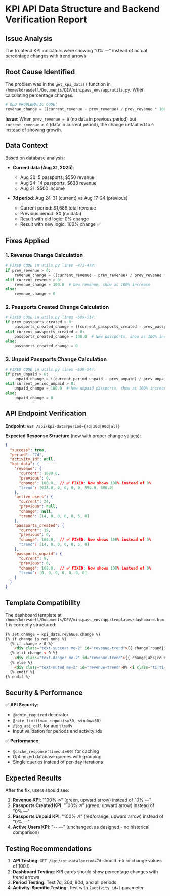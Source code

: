 # KPI API Data Structure and Backend Verification Report

## Issue Analysis

The frontend KPI indicators were showing "0% —" instead of actual percentage changes with trend arrows.

## Root Cause Identified

The problem was in the `get_kpi_data()` function in `/home/kdresdell/Documents/DEV/minipass_env/app/utils.py`. When calculating percentage changes:

```python
# OLD PROBLEMATIC CODE:
revenue_change = ((current_revenue - prev_revenue) / prev_revenue * 100) if prev_revenue > 0 else 0
```

**Issue**: When `prev_revenue = 0` (no data in previous period) but `current_revenue > 0` (data in current period), the change defaulted to `0` instead of showing growth.

## Data Context

Based on database analysis:
- **Current data (Aug 31, 2025)**:
  - Aug 30: 5 passports, $550 revenue
  - Aug 24: 14 passports, $638 revenue  
  - Aug 31: $500 income
  
- **7d period**: Aug 24-31 (current) vs Aug 17-24 (previous)
  - Current period: $1,688 total revenue
  - Previous period: $0 (no data)
  - Result with old logic: 0% change
  - Result with new logic: 100% change ✅

## Fixes Applied

### 1. Revenue Change Calculation
```python
# FIXED CODE in utils.py lines ~473-478:
if prev_revenue > 0:
    revenue_change = ((current_revenue - prev_revenue) / prev_revenue * 100)
elif current_revenue > 0:
    revenue_change = 100.0  # New revenue, show as 100% increase
else:
    revenue_change = 0
```

### 2. Passports Created Change Calculation
```python
# FIXED CODE in utils.py lines ~509-514:
if prev_passports_created > 0:
    passports_created_change = ((current_passports_created - prev_passports_created) / prev_passports_created * 100)
elif current_passports_created > 0:
    passports_created_change = 100.0  # New passports, show as 100% increase
else:
    passports_created_change = 0
```

### 3. Unpaid Passports Change Calculation
```python
# FIXED CODE in utils.py lines ~539-544:
if prev_unpaid > 0:
    unpaid_change = ((current_period_unpaid - prev_unpaid) / prev_unpaid * 100)
elif current_period_unpaid > 0:
    unpaid_change = 100.0  # New unpaid passports, show as 100% increase
else:
    unpaid_change = 0
```

## API Endpoint Verification

**Endpoint**: `GET /api/kpi-data?period={7d|30d|90d|all}`

**Expected Response Structure** (now with proper change values):
```json
{
  "success": true,
  "period": "7d", 
  "activity_id": null,
  "kpi_data": {
    "revenue": {
      "current": 1688.0,
      "previous": 0,
      "change": 100.0,  // ✅ FIXED: Now shows 100% instead of 0%
      "trend": [638.0, 0, 0, 0, 0, 550.0, 500.0]
    },
    "active_users": {
      "current": 24,
      "previous": null,
      "change": null,
      "trend": [14, 0, 0, 0, 0, 5, 0]
    },
    "passports_created": {
      "current": 19,
      "previous": 0,
      "change": 100.0,  // ✅ FIXED: Now shows 100% instead of 0%
      "trend": [14, 0, 0, 0, 0, 5, 0]
    },
    "passports_unpaid": {
      "current": 9,
      "previous": 0,
      "change": 100.0,  // ✅ FIXED: Now shows 100% instead of 0%
      "trend": [0, 0, 0, 0, 0, 0, 0]
    }
  }
}
```

## Template Compatibility

The dashboard template at `/home/kdresdell/Documents/DEV/minipass_env/app/templates/dashboard.html` is correctly structured:

```html
{% set change = kpi_data.revenue.change %}
{% if change is not none %}
  {% if change > 0 %}
    <div class="text-success me-2" id="revenue-trend">{{ change|round|int }}% <i class="ti ti-trending-up"></i></div>
  {% elif change < 0 %}
    <div class="text-danger me-2" id="revenue-trend">{{ change|abs|round|int }}% <i class="ti ti-trending-down"></i></div>
  {% else %}
    <div class="text-muted me-2" id="revenue-trend">0% <i class="ti ti-minus"></i></div>
  {% endif %}
{% endif %}
```

## Security & Performance

✅ **API Security**: 
- `@admin_required` decorator
- `@rate_limit(max_requests=30, window=60)` 
- `@log_api_call` for audit trails
- Input validation for periods and activity_ids

✅ **Performance**:
- `@cache_response(timeout=60)` for caching
- Optimized database queries with grouping
- Single queries instead of per-day iterations

## Expected Results

After the fix, users should see:

1. **Revenue KPI**: "100% ↗" (green, upward arrow) instead of "0% —"
2. **Passports Created KPI**: "100% ↗" (green, upward arrow) instead of "0% —"  
3. **Passports Unpaid KPI**: "100% ↗" (red/orange, upward arrow) instead of "0% —"
4. **Active Users KPI**: "-- —" (unchanged, as designed - no historical comparison)

## Testing Recommendations

1. **API Testing**: `GET /api/kpi-data?period=7d` should return change values of 100.0
2. **Dashboard Testing**: KPI cards should show percentage changes with trend arrows
3. **Period Testing**: Test 7d, 30d, 90d, and all periods
4. **Activity-Specific Testing**: Test with `?activity_id=1` parameter